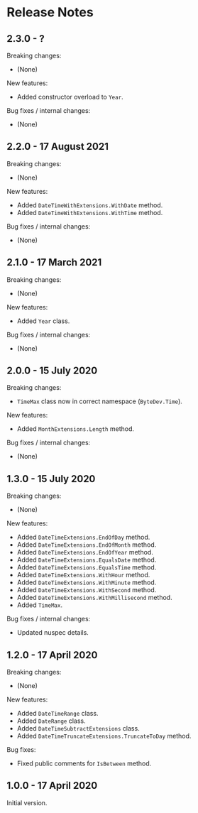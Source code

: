 # Release Notes

## 2.3.0 - ?

Breaking changes:
- (None)

New features:
- Added constructor overload to `Year`.

Bug fixes / internal changes:
- (None)

## 2.2.0 - 17 August 2021

Breaking changes:
- (None)

New features:
- Added `DateTimeWithExtensions.WithDate` method.
- Added `DateTimeWithExtensions.WithTime` method.

Bug fixes / internal changes:
- (None)

## 2.1.0 - 17 March 2021

Breaking changes:
- (None)

New features:
- Added `Year` class.

Bug fixes / internal changes:
- (None)

## 2.0.0 - 15 July 2020

Breaking changes:
- `TimeMax` class now in correct namespace (`ByteDev.Time`).

New features:
- Added `MonthExtensions.Length` method.

Bug fixes / internal changes:
- (None)

## 1.3.0 - 15 July 2020

Breaking changes:
- (None)

New features:
- Added `DateTimeExtensions.EndOfDay` method.
- Added `DateTimeExtensions.EndOfMonth` method.
- Added `DateTimeExtensions.EndOfYear` method.
- Added `DateTimeExtensions.EqualsDate` method.
- Added `DateTimeExtensions.EqualsTime` method.
- Added `DateTimeExtensions.WithHour` method.
- Added `DateTimeExtensions.WithMinute` method.
- Added `DateTimeExtensions.WithSecond` method.
- Added `DateTimeExtensions.WithMillisecond` method.
- Added `TimeMax`.

Bug fixes / internal changes:
- Updated nuspec details.

## 1.2.0 - 17 April 2020

Breaking changes:
- (None)

New features:
- Added `DateTimeRange` class.
- Added `DateRange` class.
- Added `DateTimeSubtractExtensions` class.
- Added `DateTimeTruncateExtensions.TruncateToDay` method.

Bug fixes:
- Fixed public comments for `IsBetween` method.

## 1.0.0 - 17 April 2020

Initial version.